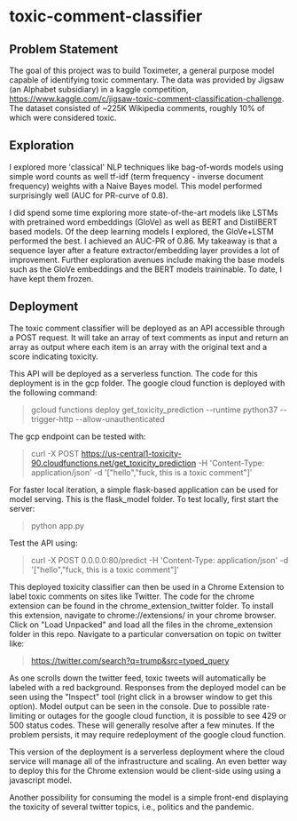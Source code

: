 # toxic-comment-classifier
## Problem Statement

The goal of this project was to build Toximeter, a general purpose model capable of identifying toxic commentary. The data was provided by Jigsaw (an Alphabet subsidiary) in a kaggle competition, https://www.kaggle.com/c/jigsaw-toxic-comment-classification-challenge. The dataset consisted of ~225K Wikipedia comments, roughly 10% of which were considered toxic.
 
## Exploration

I explored more 'classical' NLP techniques like bag-of-words models using simple word counts as well tf-idf (term frequency - inverse document frequency) weights with a Naive Bayes model. This model performed surprisingly well (AUC for PR-curve of 0.8).

I did spend some time exploring more state-of-the-art models like LSTMs with pretrained word embeddings (GloVe) as well as BERT and DistilBERT based models. Of the deep learning models I explored, the GloVe+LSTM performed the best. I achieved an AUC-PR of 0.86. My takeaway is that a sequence layer after a feature extractor/embedding layer provides a lot of improvement. Further exploration avenues include making the base models such as the GloVe embeddings and the BERT models traininable. To date, I have kept them frozen. 

## Deployment

The toxic comment classifier will be deployed as an API accessible through a POST request. It will take an array of text comments as input and return an array as output where each item is an array with the original text and a score indicating toxicity. 

This API will be deployed as a serverless function. The code for this deployment is in the gcp folder. The google cloud function is deployed with the following command:
> gcloud functions deploy get_toxicity_prediction --runtime python37 --trigger-http --allow-unauthenticated

The gcp endpoint can be tested with:

> curl -X POST    https://us-central1-toxicity-90.cloudfunctions.net/get_toxicity_prediction    -H 'Content-Type: application/json'    -d '["hello","fuck, this is a toxic comment"]'

For faster local iteration, a simple flask-based application can be used for model serving. This is the flask_model folder. To test locally, first start the server:
> python app.py

Test the API using:
> curl -X POST    0.0.0.0:80/predict    -H 'Content-Type: application/json'    -d '["hello","fuck, this is a toxic comment"]'

This deployed toxicity classifier can then be used in a Chrome Extension to label toxic comments on sites like Twitter. The code for the chrome extension can be found in the chrome_extension_twitter folder. To install this extension, navigate to chrome://extensions/ in your chrome browser. Click on "Load Unpacked" and load all the files in the chrome_extension folder in this repo. Navigate to a particular conversation on topic on twitter like: 
> https://twitter.com/search?q=trump&src=typed_query

As one scrolls down the twitter feed, toxic tweets will automatically be labeled with a red background. Responses from the deployed model can be seen using the "Inspect" tool (right click in a browser window to get this option). Model output can be seen in the console. Due to possible rate-limiting or outages for the google cloud function, it is possible to see 429 or 500 status codes. These will generally resolve after a few minutes. If the problem persists, it may require redeployment of the google cloud function.

This version of the deployment is a serverless deployment where the cloud service will manage all of the infrastructure and scaling. An even better way to deploy this for the Chrome extension would be client-side using using a javascript model. 

Another possibility for consuming the model is a simple front-end displaying the toxicity of several twitter topics, i.e., politics and the pandemic. 